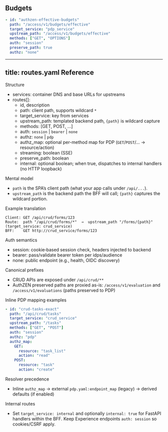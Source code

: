 ## Budgets

```yaml
- id: "authzen-effective-budgets"
  path: "/access/v1/budgets/effective"
  target_service: "pdp_service"
  upstream_path: "/access/v1/budgets/effective"
  methods: ["GET", "OPTIONS"]
  auth: "session"
  preserve_path: true
  authz: "none"
```

---
title: routes.yaml Reference
---

Structure

- services: container DNS and base URLs for upstreams
- routes[]:
  - id, description
  - path: client path, supports wildcard `*`
  - target_service: key from services
  - upstream_path: templated backend path, `{path}` is wildcard capture
  - methods: [GET, POST, ...]
  - auth: `session` | `bearer` | `none`
  - authz: `none` | `pdp`
  - authz_map: optional per-method map for PDP (`GET`/`POST`/... → resource/action)
  - streaming: boolean (SSE)
  - preserve_path: boolean
  - internal: optional boolean; when true, dispatches to internal handlers (no HTTP loopback)

Mental model

- `path` is the SPA’s client path (what your app calls under `/api/...`).
- `upstream_path` is the backend path the BFF will call; `{path}` captures the wildcard portion.

Example translation

```text
Client: GET /api/crud/forms/123
Route:  path "/api/crud/forms/*"  →  upstream_path "/forms/{path}" (target_service: crud_service)
BFF:    GET http://crud_service/forms/123
```
Auth semantics

- session: cookie‑based session check, headers injected to backend
- bearer: pass/validate bearer token per idps/audience
- none: public endpoint (e.g., health, OIDC discovery)

Canonical prefixes

- CRUD APIs are exposed under `/api/crud/**`
- AuthZEN preserved paths are proxied as-is: `/access/v1/evaluation` and `/access/v1/evaluations` (paths preserved to PDP)

Inline PDP mapping examples

```yaml
- id: "crud-tasks-exact"
  path: "/api/crud/tasks"
  target_service: "crud_service"
  upstream_path: "/tasks"
  methods: ["GET", "POST"]
  auth: "session"
  authz: "pdp"
  authz_map:
    GET:
      resource: "task_list"
      action: "read"
    POST:
      resource: "task"
      action: "create"
```

Resolver precedence

- Inline `authz_map` → external `pdp.yaml:endpoint_map` (legacy) → derived defaults (if enabled)

Internal routes

- Set `target_service: internal` and optionally `internal: true` for FastAPI handlers within the BFF. Keep Experience endpoints `auth: session` so cookies/CSRF apply.


